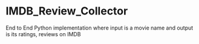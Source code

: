 # IMDB_Review_Collector
End to End Python implementation where input is a movie name and output is its ratings, reviews on IMDB
